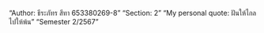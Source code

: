 “Author: ธีระภัทร สีทา 653380269-8”
“Section: 2”
“My personal quote: ฝันให้ไกล ไปให้พ้น”
“Semester 2/2567”